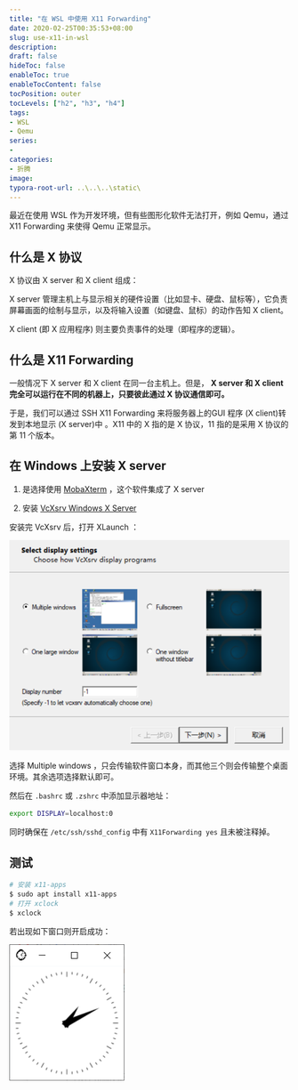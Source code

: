 ```yaml
---
title: "在 WSL 中使用 X11 Forwarding"
date: 2020-02-25T00:35:53+08:00
slug: use-x11-in-wsl
description:
draft: false
hideToc: false
enableToc: true
enableTocContent: false
tocPosition: outer
tocLevels: ["h2", "h3", "h4"]
tags:
- WSL
- Qemu
series:
-
categories:
- 折腾
image:
typora-root-url: ..\..\..\static\
---
```


最近在使用 WSL 作为开发环境，但有些图形化软件无法打开，例如 Qemu，通过 X11 Forwarding 来使得 Qemu 正常显示。

<!--more-->

## 什么是 X 协议

X 协议由 X server 和 X client 组成：

X server 管理主机上与显示相关的硬件设置（比如显卡、硬盘、鼠标等），它负责屏幕画面的绘制与显示，以及将输入设置（如键盘、鼠标）的动作告知 X client。

X client (即 X 应用程序) 则主要负责事件的处理（即程序的逻辑）。

## 什么是 X11 Forwarding

一般情况下 X server 和 X client 在同一台主机上。但是， **X server 和 X client 完全可以运行在不同的机器上，只要彼此通过 X 协议通信即可。**

于是，我们可以通过 SSH X11 Forwarding 来将服务器上的GUI 程序 (X client)转发到本地显示 (X server)中 。X11 中的 X 指的是 X 协议，11 指的是采用 X 协议的第 11 个版本。

## 在 Windows 上安装 X server

1. 是选择使用 [MobaXterm](https://mobaxterm.mobatek.net/) ，这个软件集成了 X server

2. 安装 [VcXsrv Windows X Server](https://sourceforge.net/projects/vcxsrv/files/vcxsrv/)

安装完 VcXsrv 后，打开 XLaunch ：

![VcXsrc Setting](/images/VcXsrc-settings1.png)

选择 Multiple windows ，只会传输软件窗口本身，而其他三个则会传输整个桌面环境。其余选项选择默认即可。

然后在 `.bashrc` 或 `.zshrc` 中添加显示器地址：

```bash
export DISPLAY=localhost:0
```

同时确保在 `/etc/ssh/sshd_config` 中有 `X11Forwarding yes` 且未被注释掉。



## 测试

```bash
# 安装 x11-apps
$ sudo apt install x11-apps
# 打开 xclock
$ xclock
```

若出现如下窗口则开启成功：

![xclock](/images/xclock.png)